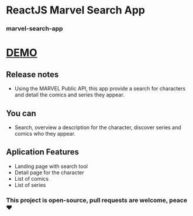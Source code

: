 # ReactJS Marvel Search App

### marvel-search-app
<a href="marvel-search-app-eight.vercel.app/">DEMO</a>
=======
## Release notes

- Using the MARVEL Public API, this app provide a search for characters and detail the comics and series they appear.

## You can

- Search, overview a description for the character, discover series and comics who they appear.

## Aplication Features

- Landing page with search tool
- Detail page for the character
- List of comics
- List of series

### This project is open-source, pull requests are welcome, peace ♥
